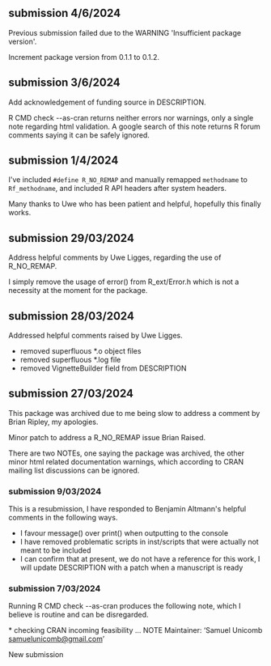 ## submission 4/6/2024

Previous submission failed due to the WARNING 'Insufficient package version'.

Increment package version from 0.1.1 to 0.1.2.

## submission 3/6/2024

Add acknowledgement of funding source in DESCRIPTION.

R CMD check --as-cran returns neither errors nor warnings, only a single note regarding html validation. A google search of this note returns R forum comments saying it can be safely ignored.

## submission 1/4/2024

I've included `#define R_NO_REMAP` and manually remapped `methodname` to `Rf_methodname`, and included R API headers after system headers.

Many thanks to Uwe who has been patient and helpful, hopefully this finally works.

## submission 29/03/2024

Address helpful comments by Uwe Ligges, regarding the use of R_NO_REMAP.

I simply remove the usage of error() from R_ext/Error.h which is not a necessity at the moment for the package.

## submission 28/03/2024

Addressed helpful comments raised by Uwe Ligges.

* removed superfluous \*.o object files
* removed superfluous \*.log file
* removed VignetteBuilder field from DESCRIPTION

## submission 27/03/2024

This package was archived due to me being slow to address a comment by Brian Ripley, my apologies.

Minor patch to address a R_NO_REMAP issue Brian Raised.

There are two NOTEs, one saying the package was archived, the other minor html related documentation warnings, which according to CRAN mailing list discussions can be ignored.

### submission 9/03/2024

This is a resubmission, I have responded to Benjamin Altmann's helpful comments in the following ways.

* I favour message() over print() when outputting to the console
* I have removed problematic scripts in inst/scripts that were actually not meant to be included
* I can confirm that at present, we do not have a reference for this work, I will update DESCRIPTION with a patch when a manuscript is ready

### submission 7/03/2024

Running R CMD check --as-cran produces the following note, which I believe is routine and can be disregarded.

\* checking CRAN incoming feasibility ... NOTE
Maintainer: ‘Samuel Unicomb <samuelunicomb@gmail.com>’ 

New submission
